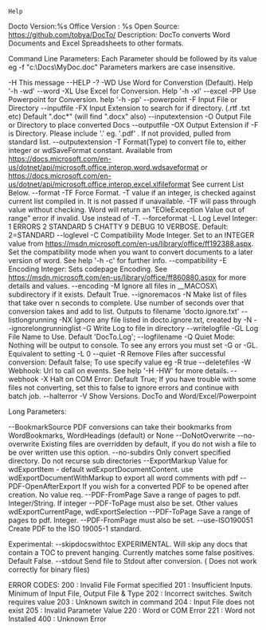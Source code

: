 

    
    Help
Docto Version:%s
Office Version : %s
Open Source: https://github.com/tobya/DocTo/
Description: DocTo converts Word Documents and Excel Spreadsheets to other formats.

Command Line Parameters:
Each Parameter should be followed by its value eg
        -f "c:\Docs\MyDoc.doc"
Parameters markers are case insensitive.

  -H  This message
      --HELP -?
  -WD Use Word for Converstion (Default). Help '-h -wd'
      --word
  -XL Use Excel for Conversion. Help '-h -xl'
      --excel
  -PP Use Powerpoint for Conversion. help '-h -pp'
      --powerpoint
  -F  Input File or Directory
      --inputfile
  -FX Input Extension to search for if directory. (.rtf .txt etc)
      Default ".doc*" (will find ".docx" also)
      --inputextension
  -O  Output File or Directory to place converted Docs
      --outputfile
  -OX Output Extension if -F is Directory. Please include '.' eg. '.pdf' .
      If not provided, pulled from standard list.
      --outputextension
  -T  Format(Type) to convert file to, either integer or wdSaveFormat constant.
      Available from
      https://docs.microsoft.com/en-us/dotnet/api/microsoft.office.interop.word.wdsaveformat
      or https://docs.microsoft.com/en-us/dotnet/api/microsoft.office.interop.excel.xlfileformat
      See current List Below.
      --format
  -TF Force Format. -T value if an integer, is checked against current list
      compiled in. It is not passed if unavailable.  -TF will pass through value
      without checking. Word will return an "EOleException  Value out of range"
      error if invalid. Use instead of -T.
      --forceformat
  -L  Log Level Integer: 1 ERRORS 2 STANDARD 5 CHATTY 9 DEBUG 10 VERBOSE. Default: 2=STANDARD
      --loglevel
  -C  Compatibility Mode Integer. Set to an INTEGER value from
      https://msdn.microsoft.com/en-us/library/office/ff192388.aspx.
      Set the compatibility mode when you want to convert documents to a later
      version of word. See help '-h -c' for further info.
      --compatibility
  -E  Encoding Integer: Sets codepage Encoding.  See
      https://msdn.microsoft.com/en-us/library/office/ff860880.aspx
      for more details and values.
      --encoding
  -M  Ignore all files in __MACOSX\ subdirectory if it exists.  Default True.
      --ignoremacos
  -N  Make list of files that take over n seconds to complete.
      Use number of seconds over that conversion takes and add to list.
      Outputs to filename 'docto.ignore.txt'
      --listlongrunning
  -NX Ignore any file listed in docto.ignore.txt, created by -N
      --ignorelongrunninglist
  -G  Write Log to file in directory
      --writelogfile
  -GL Log File Name to Use. Default 'DocTo.Log';
      --logfilename
  -Q  Quiet Mode: Nothing will be output to console.  To see any errors you must
      set -G or -GL. Equivalent to setting -L 0
      --quiet
  -R  Remove Files after successful conversion: Default false; To use specify
      value eg -R true
      --deletefiles
  -W  Webhook: Url to call on events. See help '-H -HW' for more details.
      --webhook
  -X  Halt on COM Error: Default True;  If you have trouble with some files
      not converting, set this to false to ignore errors and continue with
      batch job.
      --halterror
  -V  Show Versions.  DocTo and Word/Excel/Powerpoint

Long Parameters:

  --BookmarkSource
      PDF conversions can take their bookmarks from
      WordBookmarks, WordHeadings (default) or None
  --DoNotOverwrite
  --no-overwrite
      Existing files are overridden by default, if you do not wish a file to be
      over written use this option.
  --no-subdirs Only convert specified directory. Do not recurse sub directories
  --ExportMarkup Value for wdExportItem - default wdExportDocumentContent.
      use    wdExportDocumentWithMarkup to export all word comments with pdf
  --PDF-OpenAfterExport
      If you wish for a converted PDF to be opened after creation. No value req.
  --PDF-FromPage
      Save a range of pages to pdf. Integer/String. If integer --PDF-ToPage must also be set.
      Other values wdExportCurrentPage, wdExportSelection
  --PDF-ToPage
      Save a range of pages to pdf. Integer. --PDF-FromPage must also be set.
  --use-ISO190051 Create PDF to the ISO 19005-1 standard.




Experimental:
  --skipdocswithtoc
      EXPERIMENTAL.  Will skip any docs that contain a TOC to prevent hanging.
      Currently matches some false positives.  Default False.
  --stdout
      Send file to Stdout after conversion. ( Does not work correctly for binary files)

ERROR CODES:
200 : Invalid File Format specified
201 : Insufficient Inputs.  Minimum of Input File, Output File & Type
202 : Incorrect switches.  Switch requires value
203 : Unknown switch in command
204 : Input File does not exist
205 : Invalid Parameter Value
220 : Word or COM Error
221 : Word not Installed
400 : Unknown Error

    
        